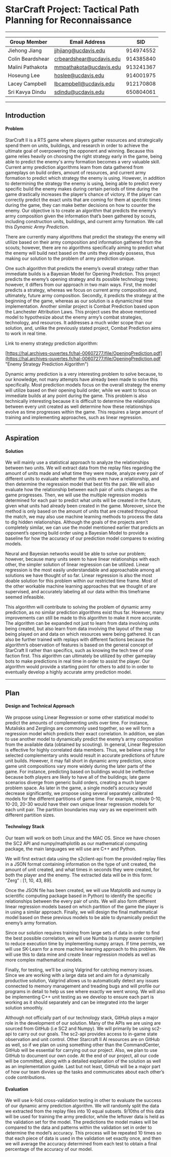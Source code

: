 # StarCraft Project: Tactical Path Planning for Reconnaissance

-------------

| Group Member     | Email Address            | SID       |
| ---------------- | ------------------------ | --------- |
| Jiehong Jiang    | jjhjiang@ucdavis.edu     | 914974552 |
| Colin Beardshear | crbeardshear@ucdavis.edu | 914385840 |
| Malini Pathakota | mmpathakota@ucdavis.edu  | 913241367 |
| Hoseung Lee      | hoslee@ucdavis.edu       | 914001975 |
| Lacey Campbell   | lbcampbell@ucdavis.edu   | 912170808 |
| Sri Kavya Dindu  | sdindu@ucdavis.edu       | 650804061 |

-------------

## Introduction
#### Problem

StarCraft II is a RTS game where players gather resources and strategically
spend them on units, buildings, and research in order to achieve the ultimate
goal of overpowering the opponent and winning.
Because this game relies heavily on choosing the right strategy early in the
game, being able to predict the enemy's army formation becomes a very valuable
skill.
Current army prediction algorithms learn from data gathered from gameplays on
build orders, amount of resources, and current army formation to predict which
strategy the enemy is using.
However, in addition to determining the strategy the enemy is using, being able
to predict every specific build the enemy makes during certain periods of time
during the game drastically increases the player’s chance of victory.
If the player can correctly predict the exact units that are coming for them at
specific times during the game, they can make better decisions on how to
counter the enemy.
Our objective is to create an algorithm that predicts the enemy’s army
composition given the information that’s been gathered by scouts, including
construction units, buildings, and current army formation.
We call this _Dynamic Army Prediction_.

There are currently many algorithms that predict the strategy the enemy will
utilize based on their army composition and information gathered from the
scouts; however, there are no algorithms specifically aiming to predict what
the enemy will build next based on the units they already possess, thus making
our solution to the problem of army prediction unique.

One such algorithm that predicts the enemy’s overall strategy rather than
immediate builds is a Bayesian Model for Opening Prediction.
This project predicts the enemy’s opening strategy and its possible technology
trees; however, it differs from our approach in two main ways.
First, the model predicts a strategy, whereas we focus on current army
composition and, ultimately, future army composition.
Secondly, it predicts the strategy at the beginning of the game, whereas as our
solution is a dynamic/real time implementation.
Another similar project is Combat Prediction based upon the Lanchester
Attribution Laws.
This project uses the above mentioned model to hypothesize about the enemy
army’s combat strategies, technology, and resources.
It addresses a much wider scope than our solution, and, unlike the previously
stated project, Combat Prediction aims to work in real time.

Link to enemy strategy prediction algorithm:

[https://hal.archives-ouvertes.fr/hal-00607277/file/OpeningPrediction.pdf](https://hal.archives-ouvertes.fr/hal-00607277/file/OpeningPrediction.pdf "Enemy Strategy Prediction Algorithm")

Dynamic army prediction is a very interesting problem to solve because, to our
knowledge, not many attempts have already been made to solve this specifically.
Most prediction models focus on the overall strategy the enemy will utilize
based on their opening build order, while we want to focus on immediate builds
at any point during the game.
This problem is also technically interesting because it is difficult to
determine the relationships between every unit created as well determine how
these relationships evolve as time progresses within the game.
This requires a large amount of training and implementing approaches, such as
linear regression.

-------------

## Aspiration
#### Solution

We will mainly use a statistical approach to analyze the relationships between
two units.
We will extract data from the replay files regarding the amount of units made
and what time they were made, analyze every pair of different units to evaluate
whether the units even have a relationship, and then determine the regression
model that best fits the pair.
We will also evaluate how the relationship between each pair of units changes
as the game progresses.
Then, we will use the multiple regression models determined for each pair to
predict what units will be created in the future, given what units had already
been created in the game.
Moreover, since the method is only based on the amount of units that are
created throughout the match, we may also use machine learning methods to
process the data to dig hidden relationships.
Although the goals of the projects aren’t completely similar, we can use the
model mentioned earlier that predicts an opponent’s opening build order using a
Bayesian Model to provide a baseline for how the accuracy of our prediction
model compares to existing models.

Neural and Bayesian networks would be able to solve our problem; however,
because many units seem to have linear relationships with each other, the
simpler solution of linear regression can be utilized.
Linear regression is the most easily understandable and approachable among all
solutions we have thought of so far.
Linear regression is also the most doable solution for this problem within our
restricted time frame.
Most of the other workable machine learning approaches that we thought of are
supervised, and accurately labeling all our data within this timeframe seemed
infeasible.

This algorithm will contribute to solving the problem of dynamic army
prediction, as no similar prediction algorithms exist thus far.
However, many improvements can still be made to this algorithm to make it more
accurate.
The algorithm can be expanded not just to learn from data involving units being
created, but also learn from data involving the layout of the map being played
on and data on which resources were being gathered.
It can also be further trained with replays with different factions because the
algorithm’s observation of features is based on the general concept of
StarCraft II rather than specifics, such as knowing the tech tree of one
faction first.
This algorithm can ultimately be utilized by other gameplay bots to make
predictions in real time in order to assist the player.
Our algorithm would provide a starting point for others to add to in order to
eventually develop a highly accurate army prediction model.

-------------

## Plan
#### Design and Technical Approach

We propose using Linear Regression or some other statistical model to predict
the amounts of complementing units over time.
For instance, Mutalisks and Zerglings are commonly used together, so we will
form a regression model which predicts their exact correlation.
In addition, we plan to use another model to dynamically predict the enemy’s
army composition from the available data (obtained by scouting).
In general, Linear Regression is effective for highly correlated data members.
Thus, we believe using it for selected complementary units would result in
accurate predictions of future unit builds.
However, it may fall short in dynamic army prediction, since game unit
compositions vary more widely during the later parts of the game.
For instance, predicting based on buildings would be ineffective because both
players are likely to have all of the buildings; late game scenarios diverge
from generic build orders, creating a much larger problem space.
As later in the game, a single model’s accuracy would decrease significantly,
we propose using several separately calibrated models for the different
partitions of game time.
For example, minute 0-10, 10-20, 20-30 would have their own unique linear
regression models for each unit pair.
The partition boundaries may vary as we experiment with different partition
sizes.

#### Technology Stack

Our team will work on both Linux and the MAC OS.
Since we have chosen the SC2 API and numpy/mathplotlib as our mathematical
computing package, the main languages we will use are C++ and Python.

We will first extract data using the s2client-api from the provided replay
files in a JSON format containing information on the type of unit created, the
amount of unit created, and what times in seconds they were created, for both
the player and the enemy.
The extracted data will be in this form:
“Zerg” : [1, 10, 43, 89].

Once the JSON file has been created, we will use Matplotlib and numpy (a
scientific computing package based in Python) to identify the specific
relationships between the every pair of units. We will also form different
linear regression models based on which partition of the game the player is in
using a similar approach.
Finally, we will design the final mathematical model based on these previous
models to be able to dynamically predict the enemy’s army formation.

Since our solution requires training from large sets of data in order to find
the best possible correlation, we will use Numba (a numpy aware compiler) to
reduce execution time by implementing numpy arrays.
If time permits, we will use SK-Learn for a more machine learning approach to
this problem.
We will use this to data mine and create linear regression models as well as
more complex mathematical models.

Finally, for testing, we’ll be using Valgrind for catching memory issues.
Since we are working with a large data set and aim for a dynamically productive
solution, Valgrind allows us to automatically detect any issues connected to
memory management and treading bugs and will profile our programs in detail to
help us see where exactly we went wrong.
We will also be implementing C++ unit testing as we develop to ensure each part
is working as it should separately and can be integrated into the larger
solution smoothly.

Although not officially part of our technology stack, GitHub plays a major role in the development of our solution.
Many of the APIs we are using are sourced from GitHub (i.e SC2 and Numpy).
We will primarily be using sc2-api to carry out our goals.
The sc2-api provides access to in-game state observation and unit control.
Other Starcraft II AI resources are on GitHub as well, so if we plan on using
something other than the CommandCenter, GitHub will be essential for carrying
out our project.
Also, we plan to use GitHub to document our own code.
At the end of our project, all our code will be committed, along with a
detailed explanation of the solution as well as an implementation guide.
Last but not least, GitHub will be a major part of how our team divvies up the
tasks and communicates about each other’s code contributions.

#### Evaluation

We will use k-fold cross-validation testing in other to evaluate the success of
our dynamic army prediction algorithm.
We will randomly split the data we extracted from the replay files into 10
equal subsets.
9/10ths of this data will be used for training the army predictor, while the
leftover data is held as the validation set for the model.
The predictions the model makes will be compared to the data and patterns
within the validation set in order to determine the model’s accuracy.
This process will be repeated 10 times so that each piece of data is used in
the validation set exactly once, and then we will average the accuracy
determined from each test to obtain a final percentage of the accuracy of our
model.

